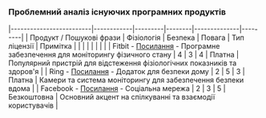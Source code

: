 ### Проблемний аналіз існуючих програмних продуктів
|-------------------------|------------|---------|--------|--------------|---------|
| Продукт / Пошукові фрази | Фізіологія | Безпека | Повага | Тип ліцензії | Примітка |
|                         |            |         |        |              |         |
| Fitbit - [Посилання](https://www.fitbit.com/) - Програмне забезпечення для моніторингу фізичного стану | 4 | 3 | 4 | Платна | Популярний пристрій для відстеження фізіологічних показників та здоров'я |
| Ring - [Посилання](https://ring.com/) - Додаток для безпеки дому | 2 | 5 | 3 | Платна | Камери та система моніторингу для забезпечення безпеки вдома |
| Facebook - [Посилання](https://www.facebook.com/) - Соціальна мережа | 2 | 3 | 5 | Безкоштовна | Основний акцент на спілкуванні та взаємодії користувачів |


